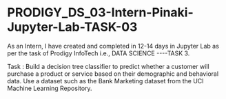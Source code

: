 # PRODIGY_DS_03-Intern-Pinaki-Jupyter-Lab-TASK-03
As an Intern, I have created and completed in 12-14 days in Jupyter Lab as per the task of Prodigy InfoTech i.e., DATA SCIENCE ----TASK 3.

Task : Build a decision tree classifier to predict whether a customer will purchase a product or service based on their demographic and behavioral data. Use a dataset such as the Bank Marketing dataset from the UCI Machine Learning Repository.
